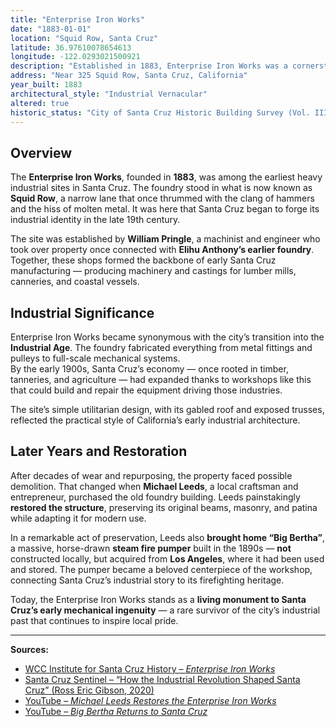 ```yaml
---
title: "Enterprise Iron Works"
date: "1883-01-01"
location: "Squid Row, Santa Cruz"
latitude: 36.97610078654613
longitude: -122.0293021500921
description: "Established in 1883, Enterprise Iron Works was a cornerstone of Santa Cruz industry. The foundry produced essential metalwork for local mills, canneries, and maritime industries and later became a landmark restored by Michael Leeds."
address: "Near 325 Squid Row, Santa Cruz, California"
year_built: 1883
architectural_style: "Industrial Vernacular"
altered: true
historic_status: "City of Santa Cruz Historic Building Survey (Vol. III, APN 005-152-06)"
---
```


## Overview

The **Enterprise Iron Works**, founded in **1883**, was among the earliest heavy industrial sites in Santa Cruz. The foundry stood in what is now known as **Squid Row**, a narrow lane that once thrummed with the clang of hammers and the hiss of molten metal. It was here that Santa Cruz began to forge its industrial identity in the late 19th century.

The site was established by **William Pringle**, a machinist and engineer who took over property once connected with **Elihu Anthony’s earlier foundry**. Together, these shops formed the backbone of early Santa Cruz manufacturing — producing machinery and castings for lumber mills, canneries, and coastal vessels.

## Industrial Significance

Enterprise Iron Works became synonymous with the city’s transition into the **Industrial Age**. The foundry fabricated everything from metal fittings and pulleys to full-scale mechanical systems.  
By the early 1900s, Santa Cruz’s economy — once rooted in timber, tanneries, and agriculture — had expanded thanks to workshops like this that could build and repair the equipment driving those industries.

The site’s simple utilitarian design, with its gabled roof and exposed trusses, reflected the practical style of California’s early industrial architecture.

## Later Years and Restoration

After decades of wear and repurposing, the property faced possible demolition. That changed when **Michael Leeds**, a local craftsman and entrepreneur, purchased the old foundry building. Leeds painstakingly **restored the structure**, preserving its original beams, masonry, and patina while adapting it for modern use.

In a remarkable act of preservation, Leeds also **brought home “Big Bertha”**, a massive, horse-drawn **steam fire pumper** built in the 1890s — **not** constructed locally, but acquired from **Los Angeles**, where it had been used and stored. The pumper became a beloved centerpiece of the workshop, connecting Santa Cruz’s industrial story to its firefighting heritage.

Today, the Enterprise Iron Works stands as a **living monument to Santa Cruz’s early mechanical ingenuity** — a rare survivor of the city’s industrial past that continues to inspire local pride.

---

**Sources:**  
- [WCC Institute for Santa Cruz History – *Enterprise Iron Works*](https://www.wccinsc.com/mediawiki/Enterprise_Iron_Works)  
- [Santa Cruz Sentinel – “How the Industrial Revolution Shaped Santa Cruz” (Ross Eric Gibson, 2020)](https://www.santacruzsentinel.com/2020/09/20/how-the-industrial-revolution-shaped-santa-cruz-ross-eric-gibson/)  
- [YouTube – *Michael Leeds Restores the Enterprise Iron Works*](https://www.youtube.com/watch?v=UnbqJjCNb3w)  
- [YouTube – *Big Bertha Returns to Santa Cruz*](https://www.youtube.com/watch?v=1CKphdiwlEo)
